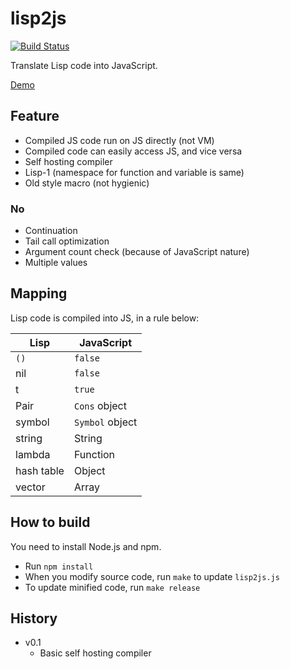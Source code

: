 lisp2js
=======

[![Build Status](https://travis-ci.org/tyfkda/lisp2js.svg)](https://travis-ci.org/tyfkda/lisp2js)

Translate Lisp code into JavaScript.

[Demo](https://tyfkda.github.io/lisp2js/)

## Feature
* Compiled JS code run on JS directly (not VM)
* Compiled code can easily access JS, and vice versa
* Self hosting compiler
* Lisp-1 (namespace for function and variable is same)
* Old style macro (not hygienic)

### No
* Continuation
* Tail call optimization
* Argument count check (because of JavaScript nature)
* Multiple values


## Mapping
Lisp code is compiled into JS, in a rule below:

| Lisp       | JavaScript      |
|------------|-----------------|
| `()`       | `false`         |
| nil        | `false`         |
| t          | `true`          |
| Pair       | `Cons` object   |
| symbol     | `Symbol` object |
| string     | String          |
| lambda     | Function        |
| hash table | Object          |
| vector     | Array           |


## How to build

You need to install Node.js and npm.

* Run `npm install`
* When you modify source code, run `make` to update `lisp2js.js`
* To update minified code, run `make release`


## History
* v0.1
  * Basic self hosting compiler
